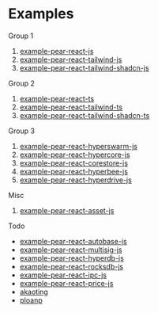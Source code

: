 # Examples
Group 1
1. [example-pear-react-js](https://github.com/peertecho/example-pear-react-js)
2. [example-pear-react-tailwind-js](https://github.com/peertecho/example-pear-react-tailwind-js)
3. [example-pear-react-tailwind-shadcn-js](https://github.com/peertecho/example-pear-react-tailwind-shadcn-js)

Group 2
1. [example-pear-react-ts](https://github.com/peertecho/example-pear-react-ts)
2. [example-pear-react-tailwind-ts](https://github.com/peertecho/example-pear-react-tailwind-ts)
3. [example-pear-react-tailwind-shadcn-ts](https://github.com/peertecho/example-pear-react-tailwind-shadcn-ts)

Group 3
1. [example-pear-react-hyperswarm-js](https://github.com/peertecho/example-pear-react-hyperswarm-js)
2. [example-pear-react-hypercore-js](https://github.com/peertecho/example-pear-react-hypercore-js)
3. [example-pear-react-corestore-js](https://github.com/peertecho/example-pear-react-corestore-js)
4. [example-pear-react-hyperbee-js](https://github.com/peertecho/example-pear-react-hyperbee-js)
5. [example-pear-react-hyperdrive-js](https://github.com/peertecho/example-pear-react-hyperdrive-js)

Misc
1. [example-pear-react-asset-js](https://github.com/peertecho/example-pear-react-asset-js)

Todo
- [example-pear-react-autobase-js](https://github.com/peertecho/example-pear-react-autobase-js)
- [example-pear-react-multisig-js](https://github.com/peertecho/example-pear-react-multisig-js)
- [example-pear-react-hyperdb-js](https://github.com/peertecho/example-pear-react-hyperdb-js)
- [example-pear-react-rocksdb-js](https://github.com/peertecho/example-pear-react-rocksdb-js)
- [example-pear-react-ipc-js](https://github.com/peertecho/example-pear-react-ipc-js)
- [example-pear-react-price-js](https://github.com/peertecho/example-pear-react-price-js)
- [akaoting](https://github.com/peertecho/akaoting)
- [ploanp](https://github.com/peertecho/ploanp)
